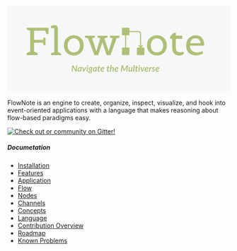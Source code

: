 ![FlowNote](docs/images/logo.png)

FlowNote is an engine to create, organize, inspect, visualize, and hook into event-oriented applications with a language that makes reasoning about flow-based paradigms easy.  

[![Check out or community on Gitter!](https://badges.gitter.im/flownote/community.svg)](https://gitter.im/flownote/community?utm_source=badge&utm_medium=badge&utm_campaign=pr-badge)

##### Documetation
* [Installation](docs/01-installation.md)
* [Features](docs/06-features.md)
* [Application](docs/02-application.md)
* [Flow](docs/03-flow.md)
* [Nodes](docs/04-nodes.md)
* [Channels](docs/05-channels.md)
* [Concepts](docs/07-language.md)
* [Language](docs/08-language.md)
* [Contribution Overview](docs/09-contribution.md)
* [Roadmap](docs/10-roadmap.md)
* [Known Problems](docs/11-known-problems.md)